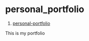 # personal_portfolio
1. [personal-portfolio](https://23Bhupesh.github.io/personal_portfolio/portfolio/)

This is my portfolio
